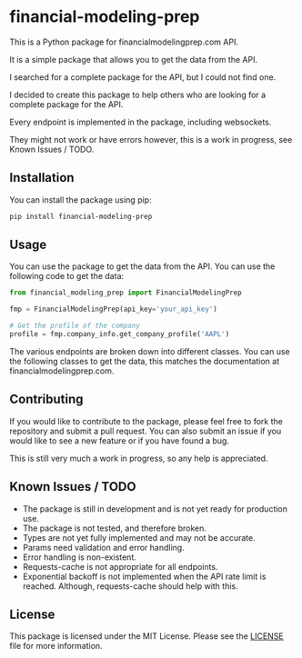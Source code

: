 financial-modeling-prep
========================

This is a Python package for financialmodelingprep.com API.

It is a simple package that allows you to get the data from the API.

I searched for a complete package for the API, but I could not find one.

I decided to create this package to help others who are looking for a complete package for the API.

Every endpoint is implemented in the package, including websockets.

They might not work or have errors however, this is a work in progress, see Known Issues / TODO.

## Installation

You can install the package using pip:

```bash
pip install financial-modeling-prep
```

## Usage

You can use the package to get the data from the API. You can use the following code to get the data:

```python
from financial_modeling_prep import FinancialModelingPrep

fmp = FinancialModelingPrep(api_key='your_api_key')

# Get the profile of the company
profile = fmp.company_info.get_company_profile('AAPL')
```

The various endpoints are broken down into different classes. You can use the following classes to get the data, this matches the documentation at financialmodelingprep.com.


Contributing
------------

If you would like to contribute to the package, please feel free to fork the repository and submit a pull request. You can also submit an issue if you would like to see a new feature or if you have found a bug.

This is still very much a work in progress, so any help is appreciated.

Known Issues / TODO
-------------------
- The package is still in development and is not yet ready for production use.
- The package is not tested, and therefore broken.
- Types are not yet fully implemented and may not be accurate.
- Params need validation and error handling.
- Error handling is non-existent.
- Requests-cache is not appropriate for all endpoints.
- Exponential backoff is not implemented when the API rate limit is reached. Although, requests-cache should help with this.


## License

This package is licensed under the MIT License. Please see the [LICENSE](LICENSE) file for more information.
